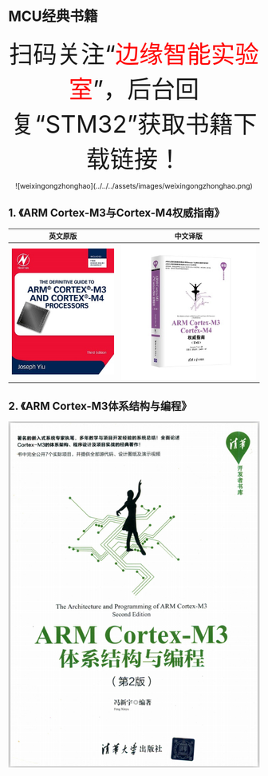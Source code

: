 # MCU经典书籍

<center><font size="10pt">扫码关注“<font color=red>边缘智能实验室</font>”，后台回复“STM32”获取书籍下载链接！</font></center>

<center><p>![weixingongzhonghao](../../../assets/images/weixingongzhonghao.png)</p></center>


## 1. 《ARM Cortex-M3与Cortex-M4权威指南》

|英文原版|中文译版|
|-------|-------|
|![](img/the_definitive_guide_to_cortex_m3_m4.jpg)|![](img/the_definitive_guide_to_cortex_m3_m4_zh.jpg)|

## 2. 《ARM Cortex-M3体系结构与编程》

![](img/arm_cortex_m3_structure_app.png)
